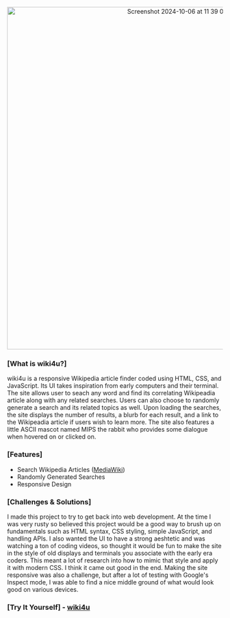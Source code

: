 <p align="center" width="100%">
  <img width="800" align="center" alt="Screenshot 2024-10-06 at 11 39 01 PM" src="https://github.com/user-attachments/assets/a1c7c2b3-ba1f-4e81-a7c6-fcfffb62cd61"> 
</p>

### [What is wiki4u?]
wiki4u is a responsive Wikipedia article finder coded using HTML, CSS, and JavaScript. Its UI takes inspiration from early computers and their terminal. The site allows user to seach any word and find its correlating Wikipeadia article along with any related searches. Users can also choose to randomly generate a search and its related topics as well. Upon loading the searches, the site displays the number of results, a blurb for each result, and a link to the Wikipeadia article if users wish to learn more. The site also features a little ASCII mascot named MIPS the rabbit who provides some dialogue when hovered on or clicked on.

### [Features]
  - Search Wikipedia Articles ([MediaWiki](https://www.mediawiki.org/wiki/MediaWiki))
  - Randomly Generated Searches
  - Responsive Design

### [Challenges & Solutions]
I made this project to try to get back into web development. At the time I was very rusty so believed this project would be a good way to brush up on fundamentals such as HTML syntax, CSS styling, simple JavaScript, and handling APIs. I also wanted the UI to have a strong aeshtetic and was watching a ton of coding videos, so thought it would be fun to make the site in the style of old displays and terminals you associate with the early era coders. This meant a lot of research into how to mimic that style and apply it with modern CSS. I think it came out good in the end. Making the site responsive was also a challenge, but after a lot of testing with Google's Inspect mode, I was able to find a nice middle ground of what would look good on various devices.

### [Try It Yourself] - [wiki4u](https://ericpaulin.github.io/wiki-search/)
